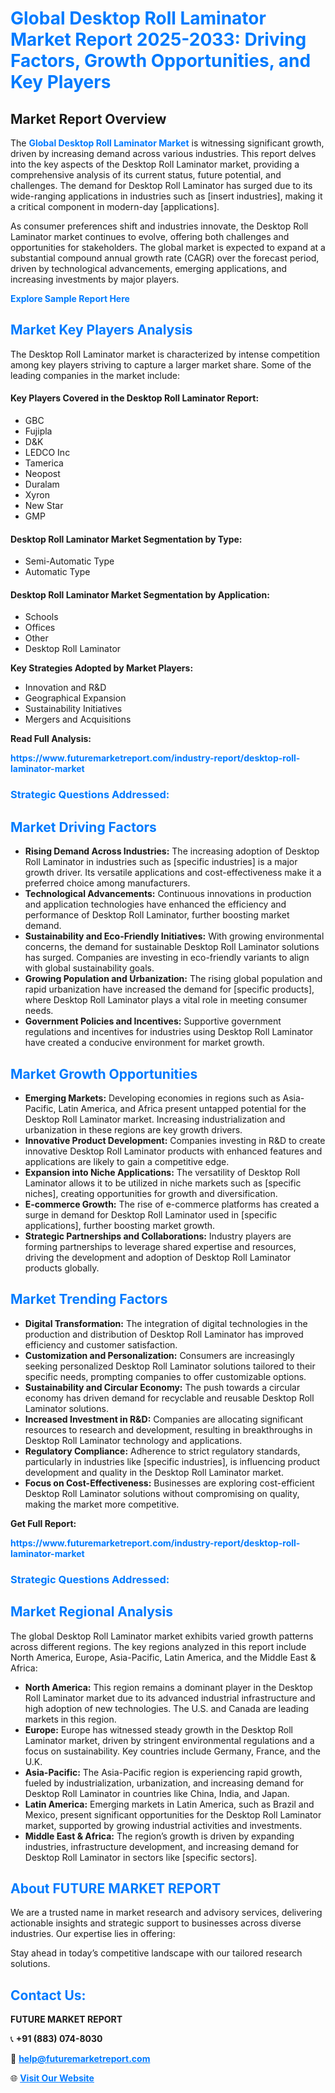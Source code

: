 <h1 style="color: #007BFF;">Global Desktop Roll Laminator Market Report 2025-2033: Driving Factors, Growth Opportunities, and Key Players</h1>

<section id="overview">
<h2>Market Report Overview</h2>
<p>The <a href="https://www.futuremarketreport.com/industry-report/desktop-roll-laminator-market" style="color: #007BFF; text-decoration: none;"><strong>Global Desktop Roll Laminator Market</strong></a> is witnessing significant growth, driven by increasing demand across various industries. This report delves into the key aspects of the Desktop Roll Laminator market, providing a comprehensive analysis of its current status, future potential, and challenges. The demand for Desktop Roll Laminator has surged due to its wide-ranging applications in industries such as [insert industries], making it a critical component in modern-day [applications].</p>
<p>As consumer preferences shift and industries innovate, the Desktop Roll Laminator market continues to evolve, offering both challenges and opportunities for stakeholders. The global market is expected to expand at a substantial compound annual growth rate (CAGR) over the forecast period, driven by technological advancements, emerging applications, and increasing investments by major players.</p>
</section>

<section id="overview">
<p><a href="https://www.futuremarketreport.com/request-sample/reportId=120185" style="color: #007BFF; text-decoration: none;"><strong>Explore Sample Report Here</strong></a></p>
</section>

<section id="key-players">
<h2 style="color: #007BFF;">Market Key Players Analysis</h2>
<p>The Desktop Roll Laminator market is characterized by intense competition among key players striving to capture a larger market share. Some of the leading companies in the market include:</p>
<h4>Key Players Covered in the Desktop Roll Laminator Report:</h4>
<ul><li>GBC</li><li>Fujipla</li><li>D&amp;K</li><li>LEDCO Inc</li><li>Tamerica</li><li>Neopost</li><li>Duralam</li><li>Xyron</li><li>New Star</li><li>GMP</li></ul>
<h4>Desktop Roll Laminator Market Segmentation by Type:</h4>
<ul><li>Semi-Automatic Type</li><li>Automatic Type</li></ul>

<h4>Desktop Roll Laminator Market Segmentation by Application:</h4>
<ul><li>Schools</li><li>Offices</li><li>Other</li><li>Desktop Roll Laminator</li></ul>
<p><strong>Key Strategies Adopted by Market Players:</strong></p>
<ul>
<li>Innovation and R&D</li>
<li>Geographical Expansion</li>
<li>Sustainability Initiatives</li>
<li>Mergers and Acquisitions</li>
</ul>
</section>

<section>
<p><strong>Read Full Analysis: </strong></p><a href="https://www.futuremarketreport.com/industry-report/desktop-roll-laminator-market" style="color: #007BFF; text-decoration: none;"><strong>https://www.futuremarketreport.com/industry-report/desktop-roll-laminator-market</strong></a>
<h3 style="color: #007BFF;">Strategic Questions Addressed:</h3>
</section>

<section id="driving-factors">
<h2 style="color: #007BFF;">Market Driving Factors</h2>
<ul>
<li><strong>Rising Demand Across Industries:</strong> The increasing adoption of Desktop Roll Laminator in industries such as [specific industries] is a major growth driver. Its versatile applications and cost-effectiveness make it a preferred choice among manufacturers.</li>
<li><strong>Technological Advancements:</strong> Continuous innovations in production and application technologies have enhanced the efficiency and performance of Desktop Roll Laminator, further boosting market demand.</li>
<li><strong>Sustainability and Eco-Friendly Initiatives:</strong> With growing environmental concerns, the demand for sustainable Desktop Roll Laminator solutions has surged. Companies are investing in eco-friendly variants to align with global sustainability goals.</li>
<li><strong>Growing Population and Urbanization:</strong> The rising global population and rapid urbanization have increased the demand for [specific products], where Desktop Roll Laminator plays a vital role in meeting consumer needs.</li>
<li><strong>Government Policies and Incentives:</strong> Supportive government regulations and incentives for industries using Desktop Roll Laminator have created a conducive environment for market growth.</li>
</ul>
</section>

<section id="growth-opportunities">
<h2 style="color: #007BFF;">Market Growth Opportunities</h2>
<ul>
<li><strong>Emerging Markets:</strong> Developing economies in regions such as Asia-Pacific, Latin America, and Africa present untapped potential for the Desktop Roll Laminator market. Increasing industrialization and urbanization in these regions are key growth drivers.</li>
<li><strong>Innovative Product Development:</strong> Companies investing in R&D to create innovative Desktop Roll Laminator products with enhanced features and applications are likely to gain a competitive edge.</li>
<li><strong>Expansion into Niche Applications:</strong> The versatility of Desktop Roll Laminator allows it to be utilized in niche markets such as [specific niches], creating opportunities for growth and diversification.</li>
<li><strong>E-commerce Growth:</strong> The rise of e-commerce platforms has created a surge in demand for Desktop Roll Laminator used in [specific applications], further boosting market growth.</li>
<li><strong>Strategic Partnerships and Collaborations:</strong> Industry players are forming partnerships to leverage shared expertise and resources, driving the development and adoption of Desktop Roll Laminator products globally.</li>
</ul>
</section>

<section id="trending-factors">
<h2 style="color: #007BFF;">Market Trending Factors</h2>
<ul>
<li><strong>Digital Transformation:</strong> The integration of digital technologies in the production and distribution of Desktop Roll Laminator has improved efficiency and customer satisfaction.</li>
<li><strong>Customization and Personalization:</strong> Consumers are increasingly seeking personalized Desktop Roll Laminator solutions tailored to their specific needs, prompting companies to offer customizable options.</li>
<li><strong>Sustainability and Circular Economy:</strong> The push towards a circular economy has driven demand for recyclable and reusable Desktop Roll Laminator solutions.</li>
<li><strong>Increased Investment in R&D:</strong> Companies are allocating significant resources to research and development, resulting in breakthroughs in Desktop Roll Laminator technology and applications.</li>
<li><strong>Regulatory Compliance:</strong> Adherence to strict regulatory standards, particularly in industries like [specific industries], is influencing product development and quality in the Desktop Roll Laminator market.</li>
<li><strong>Focus on Cost-Effectiveness:</strong> Businesses are exploring cost-efficient Desktop Roll Laminator solutions without compromising on quality, making the market more competitive.</li>
</ul>
</section>

<section>
<p><strong>Get Full Report: </strong></p><a href="https://www.futuremarketreport.com/industry-report/desktop-roll-laminator-market" style="color: #007BFF; text-decoration: none;"><strong>https://www.futuremarketreport.com/industry-report/desktop-roll-laminator-market</strong></a>
<h3 style="color: #007BFF;">Strategic Questions Addressed:</h3>
</section>


<section id="regional-analysis">
<h2 style="color: #007BFF;">Market Regional Analysis</h2>
<p>The global Desktop Roll Laminator market exhibits varied growth patterns across different regions. The key regions analyzed in this report include North America, Europe, Asia-Pacific, Latin America, and the Middle East & Africa:</p>
<ul>
<li><strong>North America:</strong> This region remains a dominant player in the Desktop Roll Laminator market due to its advanced industrial infrastructure and high adoption of new technologies. The U.S. and Canada are leading markets in this region.</li>
<li><strong>Europe:</strong> Europe has witnessed steady growth in the Desktop Roll Laminator market, driven by stringent environmental regulations and a focus on sustainability. Key countries include Germany, France, and the U.K.</li>
<li><strong>Asia-Pacific:</strong> The Asia-Pacific region is experiencing rapid growth, fueled by industrialization, urbanization, and increasing demand for Desktop Roll Laminator in countries like China, India, and Japan.</li>
<li><strong>Latin America:</strong> Emerging markets in Latin America, such as Brazil and Mexico, present significant opportunities for the Desktop Roll Laminator market, supported by growing industrial activities and investments.</li>
<li><strong>Middle East & Africa:</strong> The region’s growth is driven by expanding industries, infrastructure development, and increasing demand for Desktop Roll Laminator in sectors like [specific sectors].</li>
</ul>
</section>

<footer>
<h2 style="color: #007BFF;">About FUTURE MARKET REPORT</h2>
<p>We are a trusted name in market research and advisory services, delivering actionable insights and strategic support to businesses across diverse industries. Our expertise lies in offering:</p>

<p>Stay ahead in today’s competitive landscape with our tailored research solutions.</p>

<h2 style="color: #007BFF;">Contact Us:</h2>
<p><strong>FUTURE MARKET REPORT</strong></p>
<p>📞 <strong>+91 (883) 074-8030</strong></p>
<p>📧 <strong><a href="mailto:help@futuremarketreport.com" style="color: #007BFF;">help@futuremarketreport.com</a></strong></p>
<p>🌐 <strong><a href="https://www.futuremarketreport.com/" style="color: #007BFF;">Visit Our Website</a></strong></p>
</footer>